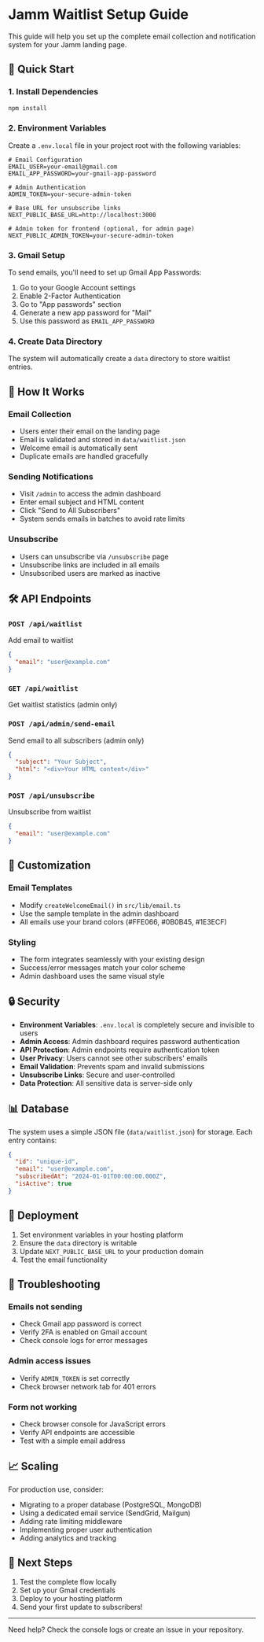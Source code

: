 # Jamm Waitlist Setup Guide

This guide will help you set up the complete email collection and notification system for your Jamm landing page.

## 🚀 Quick Start

### 1. Install Dependencies

```bash
npm install
```

### 2. Environment Variables

Create a `.env.local` file in your project root with the following variables:

```env
# Email Configuration
EMAIL_USER=your-email@gmail.com
EMAIL_APP_PASSWORD=your-gmail-app-password

# Admin Authentication
ADMIN_TOKEN=your-secure-admin-token

# Base URL for unsubscribe links
NEXT_PUBLIC_BASE_URL=http://localhost:3000

# Admin token for frontend (optional, for admin page)
NEXT_PUBLIC_ADMIN_TOKEN=your-secure-admin-token
```

### 3. Gmail Setup

To send emails, you'll need to set up Gmail App Passwords:

1. Go to your Google Account settings
2. Enable 2-Factor Authentication
3. Go to "App passwords" section
4. Generate a new app password for "Mail"
5. Use this password as `EMAIL_APP_PASSWORD`

### 4. Create Data Directory

The system will automatically create a `data` directory to store waitlist entries.

## 📧 How It Works

### Email Collection
- Users enter their email on the landing page
- Email is validated and stored in `data/waitlist.json`
- Welcome email is automatically sent
- Duplicate emails are handled gracefully

### Sending Notifications
- Visit `/admin` to access the admin dashboard
- Enter email subject and HTML content
- Click "Send to All Subscribers"
- System sends emails in batches to avoid rate limits

### Unsubscribe
- Users can unsubscribe via `/unsubscribe` page
- Unsubscribe links are included in all emails
- Unsubscribed users are marked as inactive

## 🛠️ API Endpoints

### `POST /api/waitlist`
Add email to waitlist
```json
{
  "email": "user@example.com"
}
```

### `GET /api/waitlist`
Get waitlist statistics (admin only)

### `POST /api/admin/send-email`
Send email to all subscribers (admin only)
```json
{
  "subject": "Your Subject",
  "html": "<div>Your HTML content</div>"
}
```

### `POST /api/unsubscribe`
Unsubscribe from waitlist
```json
{
  "email": "user@example.com"
}
```

## 🎨 Customization

### Email Templates
- Modify `createWelcomeEmail()` in `src/lib/email.ts`
- Use the sample template in the admin dashboard
- All emails use your brand colors (#FFE066, #0B0B45, #1E3ECF)

### Styling
- The form integrates seamlessly with your existing design
- Success/error messages match your color scheme
- Admin dashboard uses the same visual style

## 🔒 Security

- **Environment Variables**: `.env.local` is completely secure and invisible to users
- **Admin Access**: Admin dashboard requires password authentication
- **API Protection**: Admin endpoints require authentication token
- **User Privacy**: Users cannot see other subscribers' emails
- **Email Validation**: Prevents spam and invalid submissions
- **Unsubscribe Links**: Secure and user-controlled
- **Data Protection**: All sensitive data is server-side only

## 📊 Database

The system uses a simple JSON file (`data/waitlist.json`) for storage. Each entry contains:

```json
{
  "id": "unique-id",
  "email": "user@example.com",
  "subscribedAt": "2024-01-01T00:00:00.000Z",
  "isActive": true
}
```

## 🚀 Deployment

1. Set environment variables in your hosting platform
2. Ensure the `data` directory is writable
3. Update `NEXT_PUBLIC_BASE_URL` to your production domain
4. Test the email functionality

## 🔧 Troubleshooting

### Emails not sending
- Check Gmail app password is correct
- Verify 2FA is enabled on Gmail account
- Check console logs for error messages

### Admin access issues
- Verify `ADMIN_TOKEN` is set correctly
- Check browser network tab for 401 errors

### Form not working
- Check browser console for JavaScript errors
- Verify API endpoints are accessible
- Test with a simple email address

## 📈 Scaling

For production use, consider:
- Migrating to a proper database (PostgreSQL, MongoDB)
- Using a dedicated email service (SendGrid, Mailgun)
- Adding rate limiting middleware
- Implementing proper user authentication
- Adding analytics and tracking

## 🎯 Next Steps

1. Test the complete flow locally
2. Set up your Gmail credentials
3. Deploy to your hosting platform
4. Send your first update to subscribers!

---

Need help? Check the console logs or create an issue in your repository.
